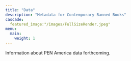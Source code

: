 ```yaml
---
title: "Data"
description: "Metadata for Contemporary Banned Books"
cascade:
  featured_image:"/images/FullSizeRender.jpeg"
menu:
  main:
    weight: 1
---
```


Information about PEN America data forthcoming.

